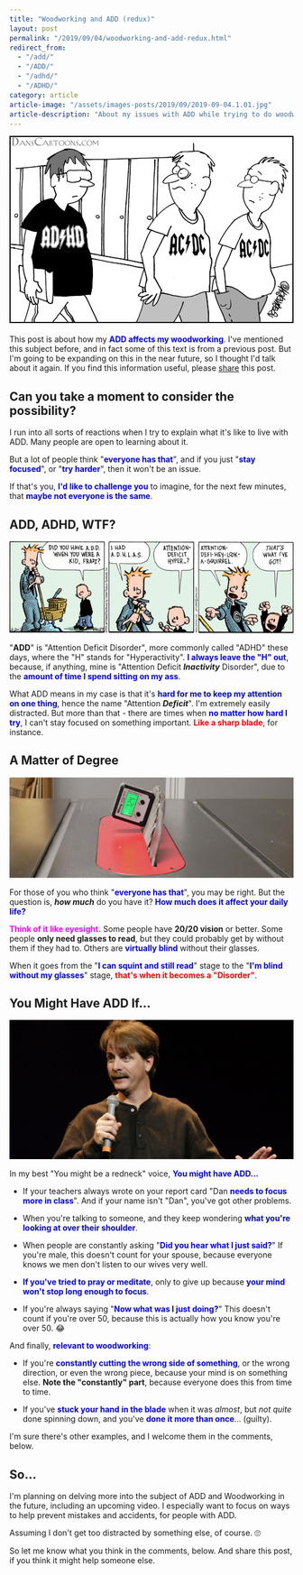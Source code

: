 ```yaml
---
title: "Woodworking and ADD (redux)"
layout: post
permalink: "/2019/09/04/woodworking-and-add-redux.html"
redirect_from:
  - "/add/"
  - "/ADD/"
  - "/adhd/"
  - "/ADHD/"
category: article
article-image: "/assets/images-posts/2019/09/2019-09-04.1.01.jpg"
article-description: "About my issues with ADD while trying to do woodworking, and not kill or main myself."
---
```

![](/assets/images-posts/2019/09/2019-09-04.1.01.jpg)
<br/>
<br/>
This post is about how my <span style="color:blue">**ADD affects my woodworking**</span>. I've mentioned this subject before, and in fact some of this text is from a previous post. But I'm going to be expanding on this in the near future, so I thought I'd talk about it again. If you find this information useful, please [share](#Share) this post.

## Can you take a moment to consider the possibility?

I run into all sorts of reactions when I try to explain what it's like to live with ADD. Many people are open to learning about it.

But a lot of people think "<span style="color:blue"><b>everyone has that</b></span>", and if you just "<span style="color:blue">**stay focused**</span>", or "<span style="color:blue">**try harder**</span>", then it won't be an issue.

If that's you, <span style="color:blue">**I'd like to challenge you**</span> to imagine, for the next few minutes, that <span style="color:blue">**maybe not everyone is the same**</span>.

## ADD, ADHD, WTF?

![](/assets/images-posts/2019/09/2019-09-04.1.02.jpg)

"**ADD**" is "Attention Deficit Disorder", more commonly called "ADHD" these days, where the "H" stands for "Hyperactivity". <span style="color:blue">**I always leave the "H" out**</span>, because, if anything, mine is "Attention Deficit ***Inactivity*** Disorder", due to the <span style="color:blue">**amount of time I spend sitting on my ass**</span>.

What ADD means in my case is that it's <span style="color:blue">**hard for me to keep my attention on one thing**</span>, hence the name "Attention ***Deficit***". I'm extremely easily distracted. But more than that - there are times when <span style="color:blue">**no matter how hard I try**</span>, I can't stay focused on something important. <span style="color:red">**Like a sharp blade**</span>, for instance.

## A Matter of Degree

![](/assets/images-posts/2019/09/2019-09-04.1.03.jpg)

For those of you who think "<span style="color:blue">**everyone has that**</span>", you may be right. But the question is, ***how much*** do you have it? <span style="color:blue">**How much does it affect your daily life?**</span>

<span style="color:magenta">**Think of it like eyesight.**</span> Some people have **20/20 vision** or better. Some people **only need glasses to read**, but they could probably get by without them if they had to. Others are <span style="color:blue">**virtually blind**</span> without their glasses.

When it goes from the "<span style="color:blue">**I can squint and still read**</span>" stage to the "<span style="color:blue">**I'm blind without my glasses**</span>" stage, <span style="color:red">**that's when it becomes a "Disorder"**</span>.

## You Might Have ADD If...

![](/assets/images-posts/2019/09/2019-09-04.1.04.jpg)

In my best "You might be a redneck" voice, <span style="color:blue">**You might have ADD...**</span>

* If your teachers always wrote on your report card "Dan <span style="color:blue">**needs to focus more in class**</span>". And if your name isn't "Dan", you've got other problems.

* When you're talking to someone, and they keep wondering <span style="color:blue">**what you're looking at over their shoulder**</span>.

* When people are constantly asking "<span style="color:blue">**Did you hear what I just said?**</span>" If you're male, this doesn't count for your spouse, because everyone knows we men don't listen to our wives very well.

* <span style="color:blue">**If you've tried to pray or meditate**</span>, only to give up because <span style="color:blue">**your mind won't stop long enough to focus**</span>.

* If you're always saying "<span style="color:blue">**Now what was I just doing?**</span>" This doesn't count if you're over 50, because this is actually how you know you're over 50. 😂

And finally, <span style="color:blue">**relevant to woodworking**</span>:

* If you're <span style="color:blue">**constantly cutting the wrong side of something**</span>, or the wrong direction, or even the wrong piece, because your mind is on something else. **Note the "constantly" part**, because everyone does this from time to time.

* If you've <span style="color:blue">**stuck your hand in the blade**</span> when it was *almost*, but *not quite* done spinning down, and you've <span style="color:blue">**done it more than once**</span>... (guilty).

I'm sure there's other examples, and I welcome them in the comments, below.

## So...

I'm planning on delving more into the subject of ADD and Woodworking in the future, including an upcoming video. I especially want to focus on ways to help prevent mistakes and accidents, for people with ADD.

Assuming I don't get too distracted by something else, of course. 🙄

So let me know what you think in the comments, below. And share this post, if you think it might help someone else.

